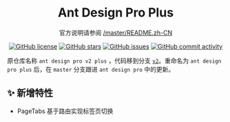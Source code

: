 <h1 align="center">Ant Design Pro Plus</h1>

<div align="center">

官方说明请参阅 [/master/README.zh-CN](https://github.com/ant-design/ant-design-pro/blob/master/README.zh-CN.md)

[![GitHub license](https://img.shields.io/github/license/theprimone/ant-design-pro-plus.svg)](https://github.com/theprimone/ant-design-pro-plus/blob/master/LICENSE) [![GitHub stars](https://img.shields.io/github/stars/theprimone/ant-design-pro-plus.svg)](https://github.com/theprimone/ant-design-pro-plus/stargazers) [![GitHub issues](https://img.shields.io/github/issues/theprimone/ant-design-pro-plus.svg)](https://github.com/theprimone/ant-design-pro-plus/issues) [![GitHub commit activity](https://img.shields.io/github/commit-activity/m/theprimone/ant-design-pro-plus.svg)](https://github.com/theprimone/ant-design-pro-plus/commits/master)

</div>

原仓库名称 `ant design pro v2 plus` ，代码移到分支 [`v2`](https://github.com/zpr1g/ant-design-pro-plus/tree/v2)。重命名为 `ant design pro plus` 后，在 `master` 分支跟进 `ant design pro` 中的更新。

## ✨ 新增特性

- PageTabs 基于路由实现标签页切换
